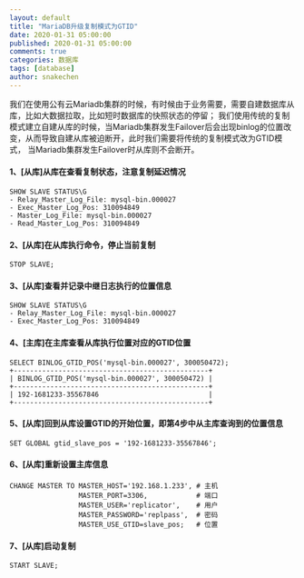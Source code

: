 ```yaml
---
layout: default
title: "MariaDB升级复制模式为GTID"
date: 2020-01-31 05:00:00
published: 2020-01-31 05:00:00
comments: true
categories: 数据库
tags: [database]
author: snakechen
---
```



<p>
我们在使用公有云Mariadb集群的时候，有时候由于业务需要，需要自建数据库从库，比如大数据拉取，比如短时数据库的快照状态的停留；
我们使用传统的复制模式建立自建从库的时候，当Mariadb集群发生Failover后会出现binlog的位置改变，从而导致自建从库被迫断开，此时我们需要将传统的复制模式改为GTID模式，
当Mariadb集群发生Failover时从库则不会断开。
</p>

<!--more-->




#### 1、[从库]从库在查看复制状态，注意复制延迟情况

```
SHOW SLAVE STATUS\G
- Relay_Master_Log_File: mysql-bin.000027
- Exec_Master_Log_Pos: 310094849
- Master_Log_File: mysql-bin.000027
- Read_Master_Log_Pos: 310094849
```

#### 2、[从库]在从库执行命令，停止当前复制

```
STOP SLAVE;
```

#### 3、[从库]查看并记录中继日志执行的位置信息

```
SHOW SLAVE STATUS\G
- Relay_Master_Log_File: mysql-bin.000027
- Exec_Master_Log_Pos: 310094849
```
#### 4、[主库]在主库查看从库执行位置对应的GTID位置

```
SELECT BINLOG_GTID_POS('mysql-bin.000027', 300050472);
+------------------------------------------------+
| BINLOG_GTID_POS('mysql-bin.000027', 300050472) |
+------------------------------------------------+
| 192-1681233-35567846                           |
+------------------------------------------------+

```
#### 5、[从库]回到从库设置GTID的开始位置，即第4步中从主库查询到的位置信息

```
SET GLOBAL gtid_slave_pos = '192-1681233-35567846';
```

#### 6、[从库]重新设置主库信息

```
CHANGE MASTER TO MASTER_HOST='192.168.1.233', # 主机
                 MASTER_PORT=3306,            # 端口
                 MASTER_USER='replicator',    # 用户
                 MASTER_PASSWORD='replpass',  # 密码
                 MASTER_USE_GTID=slave_pos;   # 位置
```

#### 7、[从库]启动复制

```
START SLAVE;

```